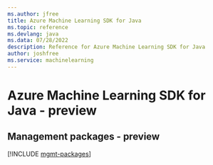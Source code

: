 ```yaml
---
ms.author: jfree
title: Azure Machine Learning SDK for Java
ms.topic: reference
ms.devlang: java
ms.data: 07/28/2022
description: Reference for Azure Machine Learning SDK for Java
author: joshfree
ms.service: machinelearning
---
```

# Azure Machine Learning SDK for Java - preview

## Management packages - preview
[!INCLUDE [mgmt-packages](machine-learning-mgmt-index.md)]
